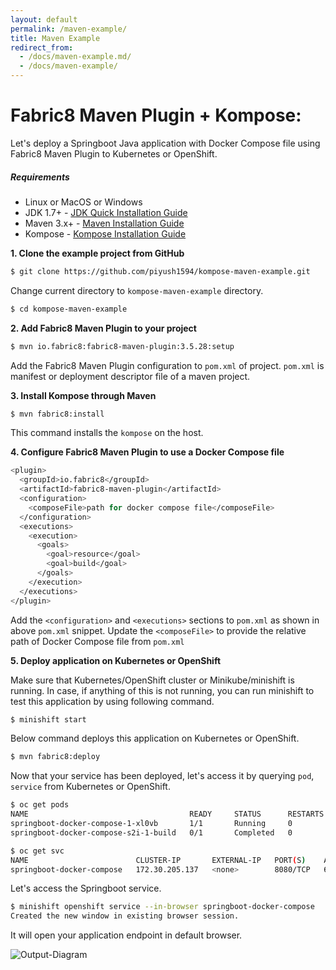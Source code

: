 ```yaml
---
layout: default
permalink: /maven-example/
title: Maven Example
redirect_from: 
  - /docs/maven-example.md/
  - /docs/maven-example/
---
```


# Fabric8 Maven Plugin + Kompose:
Let's deploy a Springboot Java application with Docker Compose file using Fabric8 Maven Plugin to Kubernetes or OpenShift.

##### Requirements
* Linux or MacOS or Windows
* JDK 1.7+ - [JDK Quick Installation Guide](http://openjdk.java.net/install/)
* Maven 3.x+ - [Maven Installation Guide](http://www.baeldung.com/install-maven-on-windows-linux-mac) 
* Kompose - [Kompose Installation Guide](/docs/installation.md)

__1. Clone the example project from GitHub__
```bash
$ git clone https://github.com/piyush1594/kompose-maven-example.git
```

Change current directory to `kompose-maven-example` directory.
```bash
$ cd kompose-maven-example
```

__2. Add Fabric8 Maven Plugin to your project__     
```bash
$ mvn io.fabric8:fabric8-maven-plugin:3.5.28:setup
```

Add the Fabric8 Maven Plugin configuration to `pom.xml` of project. `pom.xml` is manifest or deployment descriptor file of a maven project.

__3. Install Kompose through Maven__
```bash
$ mvn fabric8:install
```

This command installs the `kompose` on the host.

__4. Configure Fabric8 Maven Plugin to use a Docker Compose file__
```bash
<plugin>
  <groupId>io.fabric8</groupId>
  <artifactId>fabric8-maven-plugin</artifactId>
  <configuration>
    <composeFile>path for docker compose file</composeFile>
  </configuration>
  <executions>
    <execution>
      <goals>
        <goal>resource</goal>
        <goal>build</goal>
      </goals>
    </execution>
  </executions>
</plugin>
```

Add the `<configuration>` and `<executions>` sections to `pom.xml` as shown in above `pom.xml` snippet. Update the `<composeFile>` to provide the relative path of Docker Compose file from `pom.xml`

__5. Deploy application on Kubernetes or OpenShift__

 Make sure that Kubernetes/OpenShift cluster or Minikube/minishift is running. In case, if anything of this is not running, you can run minishift to test this application by using following command. 
```bash
$ minishift start
```

 Below command deploys this application on Kubernetes or OpenShift.
```bash
$ mvn fabric8:deploy  
```

Now that your service has been deployed, let's access it by querying `pod`, `service` from Kubernetes or OpenShift.
```bash
$ oc get pods
NAME                                    READY     STATUS      RESTARTS   AGE
springboot-docker-compose-1-xl0vb       1/1       Running     0          5m
springboot-docker-compose-s2i-1-build   0/1       Completed   0          7m
```

```bash
$ oc get svc
NAME                        CLUSTER-IP       EXTERNAL-IP   PORT(S)    AGE
springboot-docker-compose   172.30.205.137   <none>        8080/TCP   6m
```

Let's access the Springboot service.
```bash
$ minishift openshift service --in-browser springboot-docker-compose
Created the new window in existing browser session.
```

It will open your application endpoint in default browser.

![Output-Diagram](/docs/images/kompose-maven-output-diagram.png)
